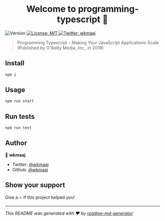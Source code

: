<h1 align="center">Welcome to programming-typescript 👋</h1>
<p>
  <img alt="Version" src="https://img.shields.io/badge/version-1.0.0-blue.svg?cacheSeconds=2592000" />
  <a href="#" target="_blank">
    <img alt="License: MIT" src="https://img.shields.io/badge/License-MIT-yellow.svg" />
  </a>
  <a href="https://twitter.com/wkmaaj" target="_blank">
    <img alt="Twitter: wkmaaj" src="https://img.shields.io/twitter/follow/wkmaaj.svg?style=social" />
  </a>
</p>

> Programming Typescript - Making Your JavaScript Applications Scale (Published by O'Reilly Media, Inc., in 2019)

## Install

```sh
npm i
```

## Usage

```sh
npm run start
```

## Run tests

```sh
npm run test
```

## Author

👤 **wkmaaj**

- Twitter: [@wkmaaj](https://twitter.com/wkmaaj)
- Github: [@wkmaaj](https://github.com/wkmaaj)

## Show your support

Give a ⭐️ if this project helped you!

---

_This README was generated with ❤️ by [readme-md-generator](https://github.com/kefranabg/readme-md-generator)_
